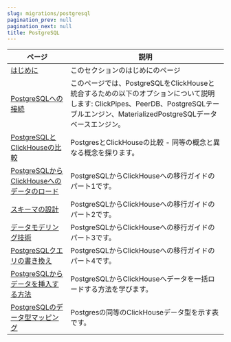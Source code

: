 ```yaml
---
slug: migrations/postgresql
pagination_prev: null
pagination_next: null
title: PostgreSQL
---
```


| ページ                                                                                                               | 説明                                                                                                                                                                 |
|----------------------------------------------------------------------------------------------------------------------|---------------------------------------------------------------------------------------------------------------------------------------------------------------------|
| [はじめに](./overview.md)                                                                                          | このセクションのはじめにのページ                                                                                                                                   |
| [PostgreSQLへの接続](../../integrations/data-ingestion/dbms/postgresql/connecting-to-postgresql.md)                | このページでは、PostgreSQLをClickHouseと統合するための以下のオプションについて説明します: ClickPipes、PeerDB、PostgreSQLテーブルエンジン、MaterializedPostgreSQLデータベースエンジン。 |
| [PostgreSQLとClickHouseの比較](../../integrations/data-ingestion/dbms/postgresql/postgres-vs-clickhouse.md)        | PostgresとClickHouseの比較 - 同等の概念と異なる概念を探ります。                                                                                                     |
| [PostgreSQLからClickHouseへのデータのロード](./dataset.md)                                                      | PostgreSQLからClickHouseへの移行ガイドのパート1です。                                                                                                            |
| [スキーマの設計](./designing-schemas.md)                                                                          | PostgreSQLからClickHouseへの移行ガイドのパート2です。                                                                                                            |
| [データモデリング技術](./data-modeling-techniques.md)                                                            | PostgreSQLからClickHouseへの移行ガイドのパート3です。                                                                                                            |
| [PostgreSQLクエリの書き換え](../../integrations/data-ingestion/dbms/postgresql/rewriting-postgres-queries.md)     | PostgreSQLからClickHouseへの移行ガイドのパート4です。                                                                                                            |
| [PostgreSQLからデータを挿入する方法](../../integrations/data-ingestion/dbms/postgresql/inserting-data.md)        | PostgreSQLからClickHouseへデータを一括ロードする方法を学びます。                                                                                                   |
| [PostgreSQLのデータ型マッピング](../../integrations/data-ingestion/dbms/postgresql/data-type-mappings.md)         | Postgresの同等のClickHouseデータ型を示す表です。                                                                                                                 |
